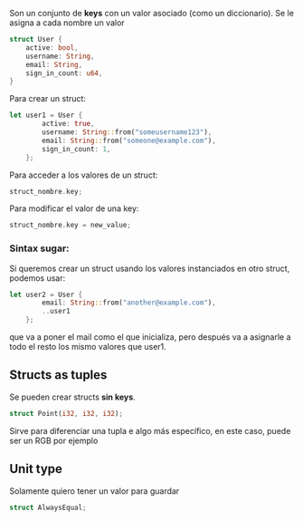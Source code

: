Son un conjunto de **keys** con un valor asociado (como un diccionario). Se le asigna a cada nombre un valor

```rust
struct User {
    active: bool,
    username: String,
    email: String,
    sign_in_count: u64,
}
```

Para crear un struct:

```rust
let user1 = User {
        active: true,
        username: String::from("someusername123"),
        email: String::from("someone@example.com"),
        sign_in_count: 1,
    };
```

Para acceder a los valores de un struct:

```rust
struct_nombre.key;
```

Para modificar el valor de una key:

```rust
struct_nombre.key = new_value;
```

### Sintax sugar:

Si queremos crear un struct usando los valores instanciados en otro struct, podemos usar:

```rust
let user2 = User {
        email: String::from("another@example.com"),
        ..user1
    };
```

que va a poner el mail como el que inicializa, pero después va a asignarle a todo el resto los mismo valores que user1.

## Structs as tuples

Se pueden crear structs **sin keys**. 
```rust
struct Point(i32, i32, i32);
```
Sirve para diferenciar una tupla e algo más específico, en este caso, puede ser un RGB por ejemplo


## Unit type

Solamente quiero tener un valor para guardar
```rust
struct AlwaysEqual;
```